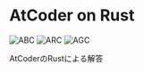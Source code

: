 # AtCoder on Rust
![ABC](https://progress-bar.dev/204/?title=ABC&scale=1491&width=110&suffix=)
![ARC](https://progress-bar.dev/9/?title=ARC&scale=601&width=110&suffix=)
![AGC](https://progress-bar.dev/0/?title=AGC&scale=342&width=110&suffix=)

AtCoderのRustによる解答
